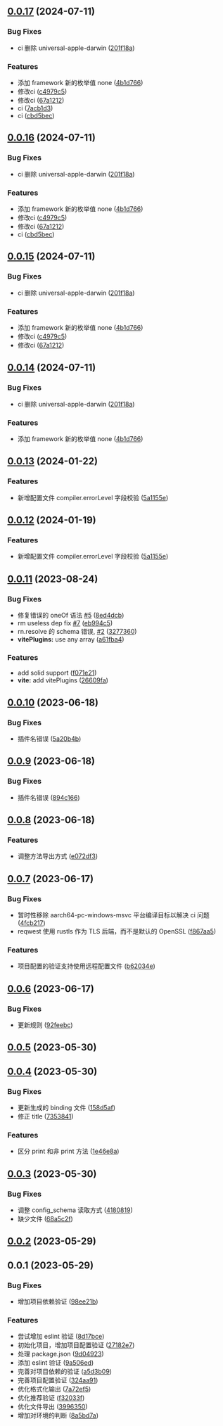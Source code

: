 ## [0.0.17](https://github.com/NervJS/taro-doctor/compare/v0.0.13...v0.0.17) (2024-07-11)


### Bug Fixes

* ci 删除 universal-apple-darwin ([201f18a](https://github.com/NervJS/taro-doctor/commit/201f18a09707e441b2fa726c97333c4c4675fff9))


### Features

* 添加 framework 新的枚举值 none ([4b1d766](https://github.com/NervJS/taro-doctor/commit/4b1d76656d6817dd705f8f347edb0300da412566))
* 修改ci ([c4979c5](https://github.com/NervJS/taro-doctor/commit/c4979c5b7ac1fe6389fd37800f45e70d07831d47))
* 修改ci ([67a1212](https://github.com/NervJS/taro-doctor/commit/67a12120f4eaa5c8c4c227b3a67c44f051232ce4))
* ci ([7acb1d3](https://github.com/NervJS/taro-doctor/commit/7acb1d3976ef3513ce1ee02c40fa9cf535918fac))
* ci ([cbd5bec](https://github.com/NervJS/taro-doctor/commit/cbd5becc92ff6402e3f982522f4bad2f1b119875))



## [0.0.16](https://github.com/NervJS/taro-doctor/compare/v0.0.13...v0.0.16) (2024-07-11)


### Bug Fixes

* ci 删除 universal-apple-darwin ([201f18a](https://github.com/NervJS/taro-doctor/commit/201f18a09707e441b2fa726c97333c4c4675fff9))


### Features

* 添加 framework 新的枚举值 none ([4b1d766](https://github.com/NervJS/taro-doctor/commit/4b1d76656d6817dd705f8f347edb0300da412566))
* 修改ci ([c4979c5](https://github.com/NervJS/taro-doctor/commit/c4979c5b7ac1fe6389fd37800f45e70d07831d47))
* 修改ci ([67a1212](https://github.com/NervJS/taro-doctor/commit/67a12120f4eaa5c8c4c227b3a67c44f051232ce4))
* ci ([cbd5bec](https://github.com/NervJS/taro-doctor/commit/cbd5becc92ff6402e3f982522f4bad2f1b119875))



## [0.0.15](https://github.com/NervJS/taro-doctor/compare/v0.0.13...v0.0.15) (2024-07-11)


### Bug Fixes

* ci 删除 universal-apple-darwin ([201f18a](https://github.com/NervJS/taro-doctor/commit/201f18a09707e441b2fa726c97333c4c4675fff9))


### Features

* 添加 framework 新的枚举值 none ([4b1d766](https://github.com/NervJS/taro-doctor/commit/4b1d76656d6817dd705f8f347edb0300da412566))
* 修改ci ([c4979c5](https://github.com/NervJS/taro-doctor/commit/c4979c5b7ac1fe6389fd37800f45e70d07831d47))
* 修改ci ([67a1212](https://github.com/NervJS/taro-doctor/commit/67a12120f4eaa5c8c4c227b3a67c44f051232ce4))



## [0.0.14](https://github.com/NervJS/taro-doctor/compare/v0.0.13...v0.0.14) (2024-07-11)


### Bug Fixes

* ci 删除 universal-apple-darwin ([201f18a](https://github.com/NervJS/taro-doctor/commit/201f18a09707e441b2fa726c97333c4c4675fff9))


### Features

* 添加 framework 新的枚举值 none ([4b1d766](https://github.com/NervJS/taro-doctor/commit/4b1d76656d6817dd705f8f347edb0300da412566))



## [0.0.13](https://github.com/NervJS/taro-doctor/compare/v0.0.11...v0.0.13) (2024-01-22)


### Features

* 新增配置文件 compiler.errorLevel 字段校验 ([5a1155e](https://github.com/NervJS/taro-doctor/commit/5a1155ef119fc15005bc9ccc064a44ae264e23e3))



## [0.0.12](https://github.com/NervJS/taro-doctor/compare/v0.0.11...v0.0.12) (2024-01-19)


### Features

* 新增配置文件 compiler.errorLevel 字段校验 ([5a1155e](https://github.com/NervJS/taro-doctor/commit/5a1155ef119fc15005bc9ccc064a44ae264e23e3))



## [0.0.11](https://github.com/NervJS/taro-doctor/compare/v0.0.10...v0.0.11) (2023-08-24)


### Bug Fixes

* 修复错误的 oneOf 语法 [#5](https://github.com/NervJS/taro-doctor/issues/5) ([8ed4dcb](https://github.com/NervJS/taro-doctor/commit/8ed4dcb8d82d0ef336e3a394e81ab165c2275247))
* rm useless dep fix [#7](https://github.com/NervJS/taro-doctor/issues/7) ([eb994c5](https://github.com/NervJS/taro-doctor/commit/eb994c5fdb54fe0ff336dbb4ad3a1966302a2c8d))
* rn.resolve 的 schema 错误, [#2](https://github.com/NervJS/taro-doctor/issues/2) ([3277360](https://github.com/NervJS/taro-doctor/commit/3277360a0017a22e5d2600b70bab55189038e45a))
* **vitePlugins:** use any array ([a61fba4](https://github.com/NervJS/taro-doctor/commit/a61fba45ecfa6e2baef3b75247eb6fc8fdbcb905))


### Features

* add solid support ([f071e21](https://github.com/NervJS/taro-doctor/commit/f071e21de81d249a41cbc260f24b0240ff08270b))
* **vite:** add vitePlugins ([26609fa](https://github.com/NervJS/taro-doctor/commit/26609fad5fb1ad2d48dc729a1b27b8c117a49ff0))



## [0.0.10](https://github.com/NervJS/taro-doctor/compare/0.0.9...0.0.10) (2023-06-18)


### Bug Fixes

* 插件名错误 ([5a20b4b](https://github.com/NervJS/taro-doctor/commit/5a20b4b38a4e122dcecc12fdf78e14fb6868c2bf))



## [0.0.9](https://github.com/NervJS/taro-doctor/compare/0.0.8...0.0.9) (2023-06-18)


### Bug Fixes

* 插件名错误 ([894c166](https://github.com/NervJS/taro-doctor/commit/894c16612e65a23b116fc6ad54265ca342911013))



## [0.0.8](https://github.com/NervJS/taro-doctor/compare/0.0.7...0.0.8) (2023-06-18)


### Features

* 调整方法导出方式 ([e072df3](https://github.com/NervJS/taro-doctor/commit/e072df3175e6dc6c8b3ac6decd3cf813bdc2d61e))



## [0.0.7](https://github.com/NervJS/taro-doctor/compare/0.0.6...0.0.7) (2023-06-17)


### Bug Fixes

* 暂时性移除 aarch64-pc-windows-msvc 平台编译目标以解决 ci 问题 ([4fcb217](https://github.com/NervJS/taro-doctor/commit/4fcb21714146425e6cd29f6ab79a5c544f5312cf))
* reqwest 使用 rustls 作为 TLS 后端，而不是默认的 OpenSSL ([f867aa5](https://github.com/NervJS/taro-doctor/commit/f867aa5655da20b65f65457b2cd3afb1a444f405))


### Features

* 项目配置的验证支持使用远程配置文件 ([b62034e](https://github.com/NervJS/taro-doctor/commit/b62034e204d2255a7addd27355d0900ec04d9e51))



## [0.0.6](https://github.com/NervJS/taro-doctor/compare/0.0.5...0.0.6) (2023-06-17)


### Bug Fixes

* 更新规则 ([92feebc](https://github.com/NervJS/taro-doctor/commit/92feebc87f3e76941dc0fd43e1161f76539b8972))



## [0.0.5](https://github.com/NervJS/taro-doctor/compare/0.0.4...0.0.5) (2023-05-30)



## [0.0.4](https://github.com/NervJS/taro-doctor/compare/0.0.3...0.0.4) (2023-05-30)


### Bug Fixes

* 更新生成的 binding 文件 ([158d5af](https://github.com/NervJS/taro-doctor/commit/158d5af3580e138ac317a932c0ef862ac6c149f6))
* 修正 title ([7353841](https://github.com/NervJS/taro-doctor/commit/735384161ee2d09ae85be153faaa2131de0d2957))


### Features

* 区分 print 和非 print 方法 ([1e46e8a](https://github.com/NervJS/taro-doctor/commit/1e46e8a6c5cd2b4a3655b14c4aebd033039bd69f))



## [0.0.3](https://github.com/NervJS/taro-doctor/compare/0.0.2...0.0.3) (2023-05-30)

### Bug Fixes

- 调整 config_schema 读取方式 ([4180819](https://github.com/NervJS/taro-doctor/commit/4180819c50e2bca5644cc012223df68125752942))
- 缺少文件 ([68a5c2f](https://github.com/NervJS/taro-doctor/commit/68a5c2f0757a2acb32f91076db2a26e681c79edb))

## [0.0.2](https://github.com/NervJS/taro-doctor/compare/0.0.1...0.0.2) (2023-05-29)

## 0.0.1 (2023-05-29)

### Bug Fixes

- 增加项目依赖验证 ([98ee21b](https://github.com/NervJS/taro-doctor/commit/98ee21b38a09291fc0c665c7342d25cb87bc0c42))

### Features

- 尝试增加 eslint 验证 ([8d17bce](https://github.com/NervJS/taro-doctor/commit/8d17bce630f3afb8c5e0f7c30678954269fe3450))
- 初始化项目，增加项目配置验证 ([27182e7](https://github.com/NervJS/taro-doctor/commit/27182e7d6ffe92ed25b7cff2908dad3338a6f7f9))
- 处理 package.json ([9d04923](https://github.com/NervJS/taro-doctor/commit/9d049235b0de51fdb5ccc31abe2c46ebf0ef22cc))
- 添加 eslint 验证 ([9a506ed](https://github.com/NervJS/taro-doctor/commit/9a506ede8b81de8112d74f859d8c92ade9bbb381))
- 完善对项目依赖的验证 ([a5d3b09](https://github.com/NervJS/taro-doctor/commit/a5d3b091910607e47a5ab7a37e376719f4840921))
- 完善项目配置验证 ([324aa91](https://github.com/NervJS/taro-doctor/commit/324aa914eee8d5cf46501e764cc60de5e83fb4b2))
- 优化格式化输出 ([7a72ef5](https://github.com/NervJS/taro-doctor/commit/7a72ef52e0dd62e05e3112c294fabd401da726db))
- 优化推荐验证 ([f32033f](https://github.com/NervJS/taro-doctor/commit/f32033f48c01674c1f846d86eb72617a430e445c))
- 优化文件导出 ([3996350](https://github.com/NervJS/taro-doctor/commit/39963506cf4a41ec5b4c69ba59c6eed38fb05013))
- 增加对环境的判断 ([8a5bd7a](https://github.com/NervJS/taro-doctor/commit/8a5bd7a49eade182e686a67781df2a70c1056fe5))
